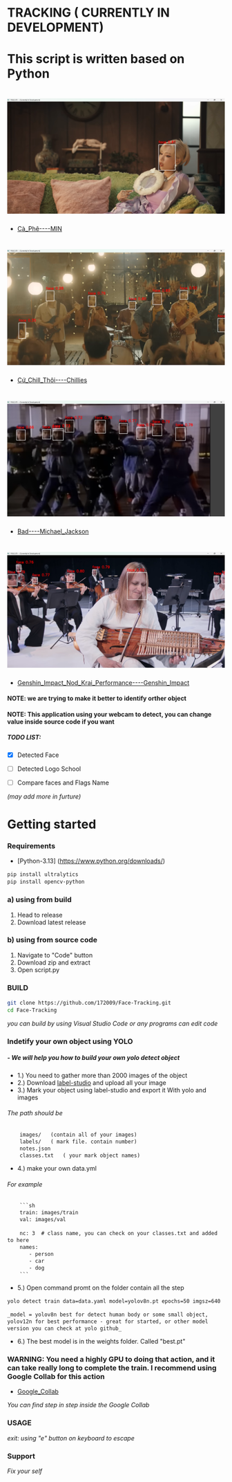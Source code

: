 # TRACKING ( CURRENTLY IN DEVELOPMENT)
# This script is written based on Python

# ![title](https://github.com/172009/Face-Tracking/blob/main/assets/image/sh1.png)
- [Cà_Phê----MIN](https://www.youtube.com/watch?v=7m8ek8D9me0&list=RD7m8ek8D9me0&start_radio=1)
# ![title](https://github.com/172009/Face-Tracking/blob/main/assets/image/sh2.png)
- [ Cứ_Chill_Thôi----Chillies](https://www.youtube.com/watch?v=LZN4I3K8SC0&list=RDLZN4I3K8SC0&start_radio=1)
# ![tittle](https://github.com/172009/Face-Tracking/blob/main/assets/image/sh3.png)
- [Bad----Michael_Jackson](https://www.youtube.com/watch?v=dsUXAEzaC3Q&list=RDdsUXAEzaC3Q&start_radio=1)
# ![title](https://github.com/172009/Face-Tracking/blob/main/assets/image/sh4.png)
- [Genshin_Impact_Nod_Krai_Performance----Genshin_Impact](https://www.youtube.com/watch?v=RuXa_yxZMGI&list=RDRuXa_yxZMGI&start_radio=1)




#### NOTE: we are trying to make it better to identify orther object
#### NOTE: This application using your webcam to detect, you can change value inside source code if you want


##### TODO LIST:

-[x] Detected Face
-[ ] Detected Logo School
-[ ] Compare faces and Flags Name


_(may add more in furture)_


# Getting started
### Requirements
- [Python-3.13] (https://www.python.org/downloads/)
```sh
pip install ultralytics
pip install opencv-python
```

### a) using from build
1. Head to release
2. Download latest release

### b) using from source code
1. Navigate to "Code" button
2. Download zip and extract
3. Open script.py


### BUILD 
```sh
git clone https://github.com/172009/Face-Tracking.git
cd Face-Tracking
```
_you can build by using Visual Studio Code or any programs can edit code_

### Indetify your own object using YOLO

##### - We will help you how to build your own yolo detect object

- 1.) You need to gather more than 2000 images of the object
- 2.) Download [label-studio](https://labelstud.io/) and upload all your image
- 3.) Mark your object using label-studio and export it With yolo and images 
###### The path should be
        images/   (contain all of your images)
        labels/   ( mark file. contain number)
        notes.json 
        classes.txt   ( your mark object names)
- 4.) make your own data.yml
###### For example
        ```sh
        train: images/train
        val: images/val

        nc: 3  # class name, you can check on your classes.txt and added to here
        names:
           - person
           - car
           - dog
        ```
- 5.) Open command promt on the folder contain all the step
```sh
yolo detect train data=data.yaml model=yolov8n.pt epochs=50 imgsz=640
```
    _model = yolov8n best for detect human body or some small object, yolov12n for best performance - great for started, or other model version you can check at yolo github_

- 6.) The best model is in the weights folder. Called "best.pt"



### WARNING: You need a highly GPU to doing that action, and it can take really long to complete the train. I recommend using Google Collab for this action

- [Google_Collab](https://colab.research.google.com/github/EdjeElectronics/Train-and-Deploy-YOLO-Models/blob/main/Train_YOLO_Models.ipynb#scrollTo=EMEDk5byzxY5)

_You can find step in step inside the Google Collab_


### USAGE
_exit: using "e" button on keyboard to escape_




### Support
_Fix your self_





